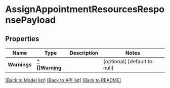 # AssignAppointmentResourcesResponsePayload

## Properties
Name | Type | Description | Notes
------------ | ------------- | ------------- | -------------
**Warnings** | [***[]Warning**](array.md) |  | [optional] [default to null]

[[Back to Model list]](../README.md#documentation-for-models) [[Back to API list]](../README.md#documentation-for-api-endpoints) [[Back to README]](../README.md)

